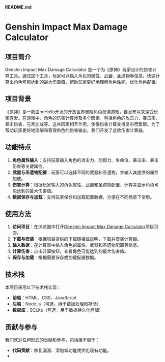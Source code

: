 **README.md**

# Genshin Impact Max Damage Calculator

## 项目简介

Genshin Impact Max Damage Calculator 是一个为《原神》玩家设计的伤害计算工具。通过这个工具，玩家可以输入角色的属性、武器、圣遗物等信息，快速计算出角色可能达到的最大伤害值，帮助玩家更好地理解角色性能，优化角色配置。

## 项目背景

《原神》是一款由miHoYo开发的开放世界冒险角色扮演游戏，自发布以来深受玩家喜爱。在游戏中，角色的伤害计算涉及多个因素，包括角色的攻击力、暴击率、暴击伤害、元素加成等。这些因素相互作用，使得伤害计算变得复杂而繁琐。为了帮助玩家更好地理解和管理角色的伤害输出，我们开发了这款伤害计算器。

## 功能特点

1. **角色属性输入**：支持玩家输入角色的攻击力、防御力、生命值、暴击率、暴击伤害等关键属性。
2. **武器与圣遗物配置**：玩家可以选择不同的武器和圣遗物，并输入其提供的属性加成。
3. **伤害计算**：根据玩家输入的角色属性、武器和圣遗物配置，计算并显示角色可能达到的最大伤害值。
4. **数据保存与加载**：支持玩家保存和加载配置数据，方便在不同场景下使用。

## 使用方法

1. **访问项目**：在浏览器中打开[Genshin Impact Max Damage Calculator](https://github.com/Betaxia/Genshin-Impact-Max-Damage-Calculator)项目页面。
2. **下载与安装**：根据项目提供的下载链接或说明，下载并安装计算器。
3. **输入数据**：在计算器中输入角色的属性、武器和圣遗物配置等信息。
4. **计算伤害**：点击计算按钮，查看角色可能达到的最大伤害值。
5. **保存与加载**：根据需要保存或加载配置数据。

## 技术栈

本项目采用以下技术栈实现：

- **前端**：HTML、CSS、JavaScript
- **后端**：Node.js（可选，用于数据处理和存储）
- **数据库**：SQLite（可选，用于数据持久化存储）

## 贡献与参与

我们欢迎任何形式的贡献和参与，包括但不限于：

- **代码贡献**：修复漏洞、添加新功能或优化现有功能。
-

